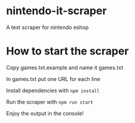 # nintendo-it-scraper

A test scraper for nintendo eshop

# How to start the scraper

Copy games.txt.example and name it games.txt

In games.txt put one URL for each line

Install dependencies with `npm install`

Run the scraper with `npm run start`

Enjoy the output in the console!